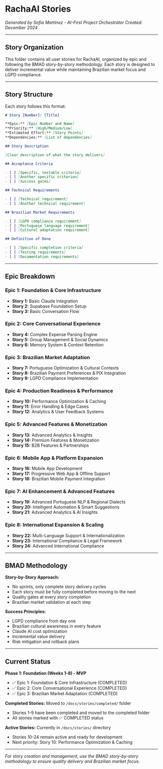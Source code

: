 # RachaAI Stories

*Generated by Sofia Martinez - AI-First Project Orchestrator*
*Created: December 2024*

---

## Story Organization

This folder contains all user stories for RachaAI, organized by epic and following the BMAD story-by-story methodology. Each story is designed to deliver incremental value while maintaining Brazilian market focus and LGPD compliance.

---

## Story Structure

Each story follows this format:

```markdown
# Story [Number]: [Title]

**Epic:** [Epic Number and Name]
**Priority:** [High/Medium/Low]
**Estimated Effort:** [Story Points]
**Dependencies:** [List of dependencies]

## Story Description

[Clear description of what the story delivers]

## Acceptance Criteria

- [ ] [Specific, testable criteria]
- [ ] [Another specific criterion]
- [ ] [Success gates]

## Technical Requirements

- [ ] [Technical requirement]
- [ ] [Another technical requirement]

## Brazilian Market Requirements

- [ ] [LGPD compliance requirement]
- [ ] [Portuguese language requirement]
- [ ] [Cultural adaptation requirement]

## Definition of Done

- [ ] [Specific completion criteria]
- [ ] [Testing requirements]
- [ ] [Documentation requirements]
```

---

## Epic Breakdown

### Epic 1: Foundation & Core Infrastructure
- **Story 1:** Basic Claude Integration
- **Story 2:** Supabase Foundation Setup
- **Story 3:** Basic Conversation Flow

### Epic 2: Core Conversational Experience
- **Story 4:** Complex Expense Parsing Engine
- **Story 5:** Group Management & Social Dynamics
- **Story 6:** Memory System & Context Retention

### Epic 3: Brazilian Market Adaptation
- **Story 7:** Portuguese Optimization & Cultural Contexts
- **Story 8:** Brazilian Payment Preferences & PIX Integration
- **Story 9:** LGPD Compliance Implementation

### Epic 4: Production Readiness & Performance
- **Story 10:** Performance Optimization & Caching
- **Story 11:** Error Handling & Edge Cases
- **Story 12:** Analytics & User Feedback Systems

### Epic 5: Advanced Features & Monetization
- **Story 13:** Advanced Analytics & Insights
- **Story 14:** Premium Features & Monetization
- **Story 15:** B2B Features & Partnerships

### Epic 6: Mobile App & Platform Expansion
- **Story 16:** Mobile App Development
- **Story 17:** Progressive Web App & Offline Support
- **Story 18:** Brazilian Mobile Payment Integration

### Epic 7: AI Enhancement & Advanced Features
- **Story 19:** Advanced Portuguese NLP & Regional Dialects
- **Story 20:** Intelligent Automation & Smart Suggestions
- **Story 21:** Advanced Analytics & AI Insights

### Epic 8: International Expansion & Scaling
- **Story 22:** Multi-Language Support & Internationalization
- **Story 23:** International Compliance & Legal Framework
- **Story 24:** Advanced International Compliance

---

## BMAD Methodology

**Story-by-Story Approach:**
- No sprints, only complete story delivery cycles
- Each story must be fully completed before moving to the next
- Quality gates at every story completion
- Brazilian market validation at each step

**Success Principles:**
- LGPD compliance from day one
- Brazilian cultural awareness in every feature
- Claude AI cost optimization
- Incremental value delivery
- Risk mitigation and rollback plans

---

## Current Status

**Phase 1: Foundation (Weeks 1-8) - MVP**
- ✅ Epic 1: Foundation & Core Infrastructure (COMPLETED)
- ✅ Epic 2: Core Conversational Experience (COMPLETED) 
- ✅ Epic 3: Brazilian Market Adaptation (COMPLETED)

**Completed Stories:** Moved to `/docs/stories/completed/` folder
- Stories 1-9 have been completed and moved to the completed folder
- All stories marked with ✅ COMPLETED status

**Active Stories:** Currently in `/docs/stories/` directory
- Stories 10-24 remain active and ready for development
- Next priority: Story 10: Performance Optimization & Caching

---

*For story creation and management, use the BMAD story-by-story methodology to ensure quality delivery and Brazilian market focus.* 